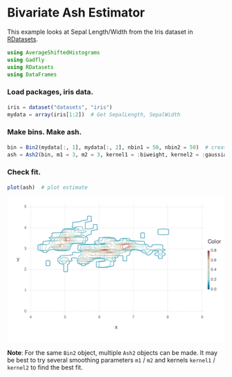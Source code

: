 
# Bivariate Ash Estimator

This example looks at Sepal Length/Width from the Iris dataset in
[RDatasets](https://github.com/johnmyleswhite/RDatasets.jl).

````julia
using AverageShiftedHistograms
using Gadfly
using RDatasets
using DataFrames
````






### Load packages, iris data.



````julia
iris = dataset("datasets", "iris")
mydata = array(iris[1:2])  # Get SepalLength, SepalWidth
````







### Make bins.  Make ash.

````julia
bin = Bin2(mydata[:, 1], mydata[:, 2], nbin1 = 50, nbin2 = 50)  # create bins
ash = Ash2(bin, m1 = 3, m2 = 3, kernel1 = :biweight, kernel2 = :gaussian)
````







### Check fit.

````julia
plot(ash)  # plot estimate
````


![](figures/ash2_4_1.png)


**Note**: For the same `Bin2` object, multiple `Ash2` objects can be made.  It may
be best to try several smoothing parameters `m1` / `m2` and kernels `kernel1` / `kernel2` to
find the best fit.
